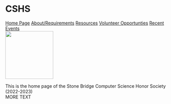<!-- markdownlint-disable MD033 -->
<h1>CSHS</h1>

<nav>
 <a href="home.md">Home Page</a>
 <a href="resources.md">About/Requirements</a>
 <a href="resources.md">Resources</a>
 <a href="resources.md">Volunteer Opportunties</a>
 <a href="resources.md">Recent Events</a>
</nav>

<img src= "https://lh4.googleusercontent.com/Xj7qvKOOU94OpWvhlh9nfVKEYnx1qFw2dcbJ0a839UHP6foP2LJTb52oBJfb0buMD75C5nfruA0xs6eJJ6fCz-DmLP6P-RcNWtYcRcHFiA1_fWYMs4_wPtHMPno0YGp1=w1280" height=150 width = 150>

<p> This is the home page of the Stone Bridge Computer Science Honor Society (2022-2023)<br>
    MORE TEXT</p>
